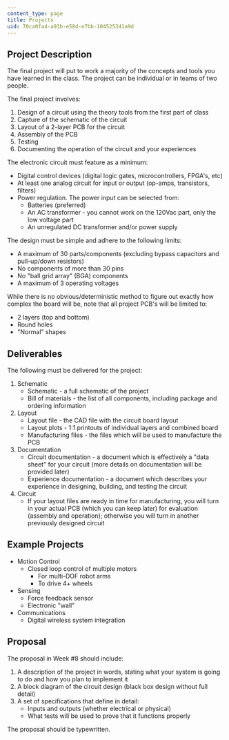 ```yaml
---
content_type: page
title: Projects
uid: 70ca0fa4-a93b-e58d-e7bb-104525341a9d
---
```


Project Description
-------------------

The final project will put to work a majority of the concepts and tools you have learned in the class. The project can be individual or in teams of two people.

The final project involves:

1.  Design of a circuit using the theory tools from the first part of class
2.  Capture of the schematic of the circuit
3.  Layout of a 2-layer PCB for the circuit
4.  Assembly of the PCB
5.  Testing
6.  Documenting the operation of the circuit and your experiences

The electronic circuit must feature as a minimum:

*   Digital control devices (digital logic gates, microcontrollers, FPGA's, etc)
*   At least one analog circuit for input or output (op-amps, transistors, filters)
*   Power regulation. The power input can be selected from:
    *   Batteries (preferred)
    *   An AC transformer - you cannot work on the 120Vac part, only the low voltage part
    *   An unregulated DC transformer and/or power supply

The design must be simple and adhere to the following limits:

*   A maximum of 30 parts/components (excluding bypass capacitors and pull-up/down resistors)
*   No components of more than 30 pins
*   No "ball grid array" (BGA) components
*   A maximum of 3 operating voltages

While there is no obvious/deterministic method to figure out exactly how complex the board will be, note that all project PCB's will be limited to:

*   2 layers (top and bottom)
*   Round holes
*   "Normal" shapes

Deliverables
------------

The following must be delivered for the project:

1.  Schematic
    *   Schematic - a full schematic of the project
    *   Bill of materials - the list of all components, including package and ordering information
2.  Layout
    *   Layout file - the CAD file with the circuit board layout
    *   Layout plots - 1:1 printouts of individual layers and combined board
    *   Manufacturing files - the files which will be used to manufacture the PCB
3.  Documentation
    *   Circuit documentation - a document which is effectively a "data sheet" for your circuit (more details on documentation will be provided later)
    *   Experience documentation - a document which describes your experience in designing, building, and testing the circuit
4.  Circuit
    *   If your layout files are ready in time for manufacturing, you will turn in your actual PCB (which you can keep later) for evaluation (assembly and operation); otherwise you will turn in another previously designed circuit

Example Projects
----------------

*   Motion Control
    *   Closed loop control of multiple motors
        *   For multi-DOF robot arms
        *   To drive 4+ wheels
*   Sensing
    *   Force feedback sensor
    *   Electronic "wall"
*   Communications
    *   Digital wireless system integration

Proposal
--------

The proposal in Week #8 should include:

1.  A description of the project in words, stating what your system is going to do and how you plan to implement it
2.  A block diagram of the circuit design (black box design without full detail)
3.  A set of specifications that define in detail:
    *   Inputs and outputs (whether electrical or physical)
    *   What tests will be used to prove that it functions properly

The proposal should be typewritten.